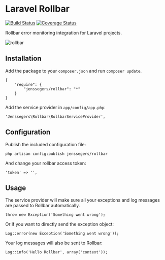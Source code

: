 Laravel Rollbar
===============

[![Build Status](https://travis-ci.org/jenssegers/Laravel-Rollbar.svg)](https://travis-ci.org/jenssegers/Laravel-Rollbar) [![Coverage Status](https://coveralls.io/repos/jenssegers/Laravel-Rollbar/badge.png)](https://coveralls.io/r/jenssegers/Laravel-Rollbar)

Rollbar error monitoring integration for Laravel projects.

![rollbar](https://d37gvrvc0wt4s1.cloudfront.net/static/img/features-dashboard1.png?ts=1361907905)

Installation
------------

Add the package to your `composer.json` and run `composer update`.

    {
        "require": {
            "jenssegers/rollbar": "*"
        }
    }

Add the service provider in `app/config/app.php`:

    'Jenssegers\Rollbar\RollbarServiceProvider',

Configuration
-------------

Publish the included configuration file:

    php artisan config:publish jenssegers/rollbar

And change your rollbar access token:

    'token' => '',

Usage
-----

The service provider will make sure all your exceptions and log messages are passed to Rollbar automatically.

    throw new Exception('Something went wrong');

Or if you want to directly send the exception object:

    Log::error(new Exception('Something went wrong'));

Your log messages will also be sent to Rollbar:

    Log::info('Hello Rollbar', array('context'));

